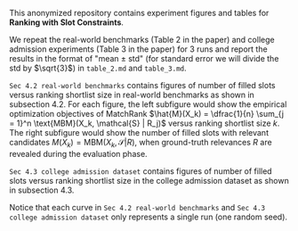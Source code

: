 This anonymized repository contains experiment figures and tables for **Ranking with Slot Constraints**.

We repeat the real-world benchmarks (Table 2 in the paper) and college admission experiments (Table 3 in the paper) for 3 runs and report the results in the format of "mean $\pm$ std" (for standard error we will divide the std by $\sqrt{3}$) in ``table_2.md`` and ``table_3.md``.

``Sec 4.2 real-world benchmarks`` contains figures of number of filled slots versus ranking shortlist size in real-world benchmarks as shown in subsection 4.2. For each figure, the left subfigure would show the empirical optimization objectives of MatchRank $\hat{M}(X_k) = \dfrac{1}{n} \sum_{j = 1}^n \text{MBM}(X_k, \mathcal{S} | R_j)$ versus ranking shortlist size $k$. The right subfigure would show the number of filled slots with relevant candidates $M(X_k) = \text{MBM}(X_k, \mathcal{S} | R)$, when ground-truth relevances $R$ are revealed during the evaluation phase. 

``Sec 4.3 college admission dataset`` contains figures of number of filled slots versus ranking shortlist size in the college admission dataset as shown in subsection 4.3.

Notice that each curve in ``Sec 4.2 real-world benchmarks`` and ``Sec 4.3 college admission dataset`` only represents a single run (one random seed). 